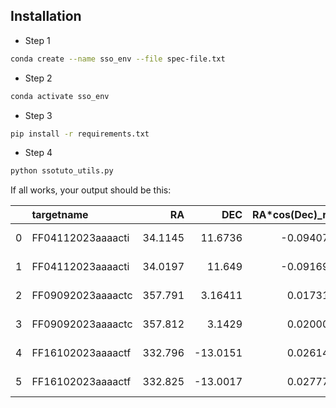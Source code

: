 ## Installation

- Step 1
```bash
conda create --name sso_env --file spec-file.txt
```

- Step 2
```bash
conda activate sso_env
```

- Step 3
```bash
pip install -r requirements.txt
```

- Step 4
```bash
python ssotuto_utils.py
```

If all works, your output should be this:

|    | targetname        |       RA |       DEC |   RA*cos(Dec)_rate |   DEC_rate |   alpha |    elong |       r |   Delta |       V |   trueanom | epoch                         |
|---:|:------------------|---------:|----------:|-------------------:|-----------:|--------:|---------:|--------:|--------:|--------:|-----------:|:------------------------------|
|  0 | FF04112023aaaacti |  34.1145 |  11.6736  |         -0.0940791 | -0.0242767 | 5.35755 | 155.622  | 4.36561 | 3.44696 | 20.7907 |    44.7875 | 2023-11-23 00:01:09.183999742 |
|  1 | FF04112023aaaacti |  34.0197 |  11.649   |         -0.0916982 | -0.0233439 | 5.58003 | 154.52   | 4.36837 | 3.45628 | 20.8097 |    44.9152 | 2023-11-24 00:01:09.183999742 |
|  2 | FF09092023aaaactc | 357.791  |   3.16411 |          0.0173174 | -0.0217159 | 9.05127 | 119.071  | 5.48691 | 4.93869 | 22.2362 |    47.7147 | 2023-11-23 00:01:09.183999742 |
|  3 | FF09092023aaaactc | 357.812  |   3.1429  |          0.0200016 | -0.0204541 | 9.13136 | 118.074  | 5.48984 | 4.95555 | 22.2479 |    47.8065 | 2023-11-24 00:01:09.183999742 |
|  4 | FF16102023aaaactf | 332.796  | -13.0151  |          0.0261419 |  0.0129592 | 6.04585 |  90.0087 | 9.377   | 9.32467 | 24.6474 |   241.119  | 2023-11-23 00:01:09.183999742 |
|  5 | FF16102023aaaactf | 332.825  | -13.0017  |          0.0277782 |  0.0135813 | 6.04529 |  89.03   | 9.37464 | 9.33919 | 24.6502 |   241.15   | 2023-11-24 00:01:09.183999742 |

